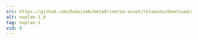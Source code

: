 ```yaml
---
src: https://github.com/Dadaism6/metadriverse-asset/releases/download/assetsv1.0.2/nuplan-1_8.mp4
alt: nuplan-1_8
tag: nuplan-1
vid: 8
---
```


